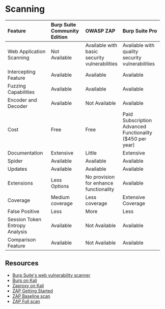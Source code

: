 # Scanning

| Feature                           | Burp Suite<br>Community<br>Edition | OWASP ZAP                                           | Burp Suite Pro                                                 |
|:----------------------------------|:-----------------------------------|:----------------------------------------------------|:---------------------------------------------------------------|
| Web Application Scanning          | Not Available                      | Available with<br>basic security<br>vulnerabilities | Available with<br>quality security<br>vulnerabilities          |
| Intercepting Feature              | Available                          | Available                                           | Available                                                      |
| Fuzzing Capabilities              | Available                          | Available                                           | Available                                                      |
| Encoder and Decoder               | Available                          | Not Available                                       | Available                                                      |
| Cost                              | Free                               | Free                                                | Paid Subscription<br>Advanced Functionality<br>($450 per year) |
| Documentation                     | Extensive                          | Little                                              | Extensive                                                      |
| Spider                            | Available                          | Available                                           | Available                                                      |
| Updates                           | Available                          | Available                                           | Available                                                      |
| Extensions                        | Less Options                       | No provision<br>for enhance<br>functionality        | Available                                                      |
| Coverage                          | Medium coverage                    | Less coverage                                       | Extensive Coverage                                             |
| False Positive                    | Less                               | More                                                | Less                                                           |
| Session Token<br>Entropy Analysis | Available                          | Not Available                                       | Available                                                      |
| Comparison Feature                | Available                          | Not Available                                       | Available                                                      |


## Resources

* [Burp Suite's web vulnerability scanner](https://portswigger.net/burp/vulnerability-scanner)
* [Burp on Kali](red-testlab:docs/webapp/burp)
* [Zaproxy on Kali](red-testlab:docs/webapp/zap)
* [ZAP Getting Started](https://www.zaproxy.org/getting-started/)
* [ZAP Baseline scan](https://www.zaproxy.org/docs/docker/baseline-scan/)
* [ZAP Full scan](https://www.zaproxy.org/docs/docker/full-scan/)
